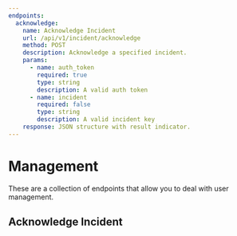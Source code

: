 ```yaml
---
endpoints:
  acknowledge:
    name: Acknowledge Incident
    url: /api/v1/incident/acknowledge
    method: POST
    description: Acknowledge a specified incident.
    params:
      - name: auth_token
        required: true
        type: string
        description: A valid auth token
      - name: incident
        required: false
        type: string
        description: A valid incident key
    response: JSON structure with result indicator.
---
```


# Management

These are a collection of endpoints that allow you to deal with user management.

<APIEndpoints :endpoints="$page.frontmatter.endpoints" :path="$page.regularPath"/>

## Acknowledge Incident

<APIDetails :endpoint="$page.frontmatter.endpoints.acknowledge"/>

